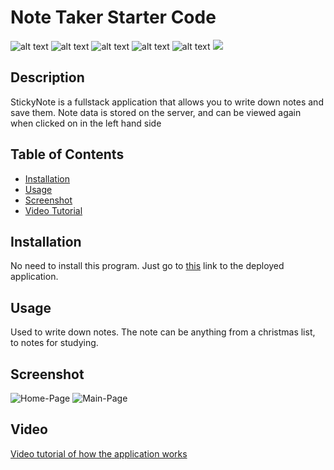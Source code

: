 # Note Taker Starter Code
![alt text](https://img.shields.io/badge/language-node.js-yellow?style=plastic)
![alt text](https://img.shields.io/badge/Deployed-Heroku-purple?style=plastic)
![alt text](https://img.shields.io/badge/license-none-brightgreen?style=plastic)
![alt text](https://img.shields.io/badge/difficulty-challenge-red?style=plastic)
![alt text](https://img.shields.io/badge/made%20by-kevin-blue?style=plastic)
<a href="#"><img src="https://badges.pufler.dev/visits/climbingryan/climbingryan"></a> 

## Description
StickyNote is a fullstack application that allows you to write down notes and save them. Note data is stored on the server, and can be viewed again when clicked on in the left hand side

## Table of Contents
- [Installation](#Installation)
- [Usage](#Usage)
- [Screenshot](#Screenshot)
- [Video Tutorial](#Video)

## Installation
No need to install this program. Just go to [this](https://fathomless-dusk-54471.herokuapp.com/notes) link to the deployed application. 

## Usage
Used to write down notes. The note can be anything from a christmas list, to notes for studying. 

## Screenshot
![Home-Page]()
![Main-Page]()

## Video 
[Video tutorial of how the application works]()
